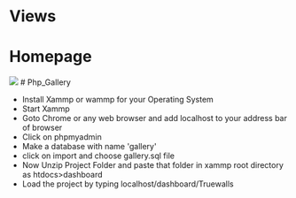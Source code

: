 # Views
<h1>Homepage</h1>
<img src="![HomePage](https://user-images.githubusercontent.com/52311969/74857026-19ef3500-5369-11ea-8f84-44b12ec61d94.png)"/>
# Php_Gallery
<ul>
  <li>Install Xammp or wammp for your Operating System</li>
  <li>Start Xammp</li>
  <li>Goto Chrome or any web browser and add localhost to your address bar of browser</li>
  <li>Click on phpmyadmin</li>
  <li>Make a database with name 'gallery'</li>
  <li>click on import and choose gallery.sql file</li>
  <li>Now Unzip Project Folder and paste that folder in xammp root directory as htdocs>dashboard</li>
  <li>Load the project by typing localhost/dashboard/Truewalls</li>
